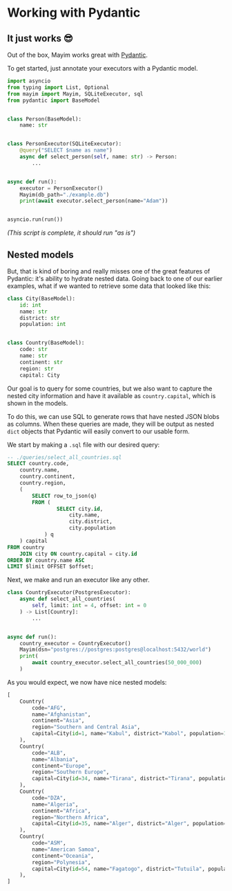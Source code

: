# Working with Pydantic

## It just works :sunglasses:

Out of the box, Mayim works great with [Pydantic](https://pydantic-docs.helpmanual.io/).

To get started, just annotate your executors with a Pydantic model.


```python
import asyncio
from typing import List, Optional
from mayim import Mayim, SQLiteExecutor, sql
from pydantic import BaseModel


class Person(BaseModel):
    name: str


class PersonExecutor(SQLiteExecutor):
    @query("SELECT $name as name")
    async def select_person(self, name: str) -> Person:
        ...


async def run():
    executor = PersonExecutor()
    Mayim(db_path="./example.db")
    print(await executor.select_person(name="Adam"))


asyncio.run(run())

```

_(This script is complete, it should run "as is")_

## Nested models

But, that is kind of boring and really misses one of the great features of Pydantic: it's ability to hydrate nested data. Going back to one of our earlier examples, what if we wanted to retrieve some data that looked like this:

```python
class City(BaseModel):
    id: int
    name: str
    district: str
    population: int


class Country(BaseModel):
    code: str
    name: str
    continent: str
    region: str
    capital: City
```

Our goal is to query for some countries, but we also want to capture the nested city information and have it available as `country.capital`, which is shown in the models.

To do this, we can use SQL to generate rows that have nested JSON blobs as columns. When these queries are made, they will be output as nested `dict` objects that Pydantic will easily convert to our usable form.

We start by making a `.sql` file with our desired query:

```sql
-- ./queries/select_all_countries.sql
SELECT country.code,
    country.name,
    country.continent,
    country.region,
    (
        SELECT row_to_json(q)
        FROM (
                SELECT city.id,
                    city.name,
                    city.district,
                    city.population
            ) q
    ) capital
FROM country
    JOIN city ON country.capital = city.id
ORDER BY country.name ASC
LIMIT $limit OFFSET $offset;
```

Next, we make and run an executor like any other.

```python
class CountryExecutor(PostgresExecutor):
    async def select_all_countries(
        self, limit: int = 4, offset: int = 0
    ) -> List[Country]:
        ...


async def run():
    country_executor = CountryExecutor()
    Mayim(dsn="postgres://postgres:postgres@localhost:5432/world")
    print(
        await country_executor.select_all_countries(50_000_000)
    )
```

As you would expect, we now have nice nested models:

```python
[
    Country(
        code="AFG",
        name="Afghanistan",
        continent="Asia",
        region="Southern and Central Asia",
        capital=City(id=1, name="Kabul", district="Kabol", population=1780000),
    ),
    Country(
        code="ALB",
        name="Albania",
        continent="Europe",
        region="Southern Europe",
        capital=City(id=34, name="Tirana", district="Tirana", population=270000),
    ),
    Country(
        code="DZA",
        name="Algeria",
        continent="Africa",
        region="Northern Africa",
        capital=City(id=35, name="Alger", district="Alger", population=2168000),
    ),
    Country(
        code="ASM",
        name="American Samoa",
        continent="Oceania",
        region="Polynesia",
        capital=City(id=54, name="Fagatogo", district="Tutuila", population=2323),
    ),
]
```
